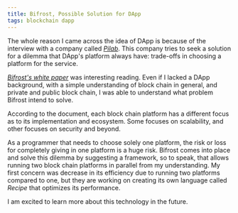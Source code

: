 ```yaml
---
title: Bifrost, Possible Solution for DApp
tags: blockchain dapp
---
```


The whole reason I came across the idea of DApp is because of the interview
with a company called _[Pilab](https://pilab.co/)_. This company tries to seek a solution
for a dilemma that DApp's platform always have: trade-offs in choosing a platform for the service.

_[Bifrost's white paper](https://thebifrost.io/static/Bifrost_WP_Eng.pdf)_ was interesting reading.
Even if I lacked a DApp background, with a simple understanding of block chain in general, and private and public
block chain, I was able to understand what problem Bifrost intend to solve.

According to the document, each block chain platform has a different focus as to
its implementation and ecosystem. Some focuses on scalability, and other focuses
on security and beyond.

As a programmer that needs to choose solely one platform, the risk or loss for
completely giving in one platform is a huge risk. Bifrost comes into place and solve
this dilemma by suggesting a framework, so to speak, that allows running two block
chain platforms in parallel from my understanding. My first concern was decrease in
its efficiency due to running two platforms compared to one, but they are working on
creating its own language called _Recipe_ that optimizes its performance.

I am excited to learn more about this technology in the future. 
